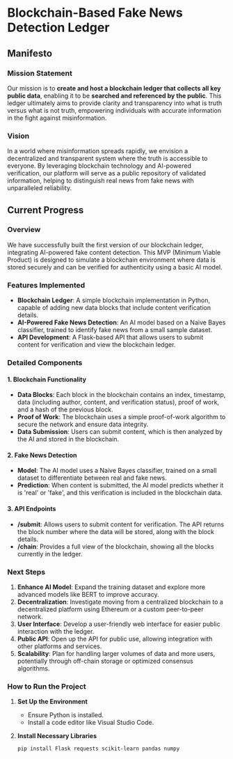 # Blockchain-Based Fake News Detection Ledger

## Manifesto

### Mission Statement
Our mission is to **create and host a blockchain ledger that collects all key public data**, enabling it to be **searched and referenced by the public**. This ledger ultimately aims to provide clarity and transparency into what is truth versus what is not truth, empowering individuals with accurate information in the fight against misinformation.

### Vision
In a world where misinformation spreads rapidly, we envision a decentralized and transparent system where the truth is accessible to everyone. By leveraging blockchain technology and AI-powered verification, our platform will serve as a public repository of validated information, helping to distinguish real news from fake news with unparalleled reliability.

## Current Progress

### Overview
We have successfully built the first version of our blockchain ledger, integrating AI-powered fake content detection. This MVP (Minimum Viable Product) is designed to simulate a blockchain environment where data is stored securely and can be verified for authenticity using a basic AI model.

### Features Implemented
- **Blockchain Ledger**: A simple blockchain implementation in Python, capable of adding new data blocks that include content verification details.
- **AI-Powered Fake News Detection**: An AI model based on a Naive Bayes classifier, trained to identify fake news from a small sample dataset.
- **API Development**: A Flask-based API that allows users to submit content for verification and view the blockchain ledger.

### Detailed Components

#### 1. **Blockchain Functionality**
   - **Data Blocks**: Each block in the blockchain contains an index, timestamp, data (including author, content, and verification status), proof of work, and a hash of the previous block.
   - **Proof of Work**: The blockchain uses a simple proof-of-work algorithm to secure the network and ensure data integrity.
   - **Data Submission**: Users can submit content, which is then analyzed by the AI and stored in the blockchain.

#### 2. **Fake News Detection**
   - **Model**: The AI model uses a Naive Bayes classifier, trained on a small dataset to differentiate between real and fake news.
   - **Prediction**: When content is submitted, the AI model predicts whether it is 'real' or 'fake', and this verification is included in the blockchain data.

#### 3. **API Endpoints**
   - **/submit**: Allows users to submit content for verification. The API returns the block number where the data will be stored, along with the block details.
   - **/chain**: Provides a full view of the blockchain, showing all the blocks currently in the ledger.

### Next Steps
1. **Enhance AI Model**: Expand the training dataset and explore more advanced models like BERT to improve accuracy.
2. **Decentralization**: Investigate moving from a centralized blockchain to a decentralized platform using Ethereum or a custom peer-to-peer network.
3. **User Interface**: Develop a user-friendly web interface for easier public interaction with the ledger.
4. **Public API**: Open up the API for public use, allowing integration with other platforms and services.
5. **Scalability**: Plan for handling larger volumes of data and more users, potentially through off-chain storage or optimized consensus algorithms.

### How to Run the Project

1. **Set Up the Environment**
   - Ensure Python is installed.
   - Install a code editor like Visual Studio Code.

2. **Install Necessary Libraries**
   ```bash
   pip install Flask requests scikit-learn pandas numpy
